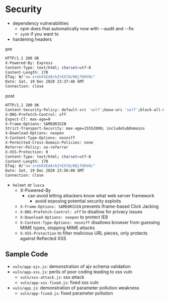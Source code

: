 # Security

- dependency vulnerabilities
  - npm does that automatically now with --audit and --fix
  - `synk` if you want to
- hardening headers

pre
```sh
HTTP/1.1 200 OK
X-Powered-By: Express
Content-Type: text/html; charset=utf-8
Content-Length: 170
ETag: W/"aa-z+ebXSEdArbZ+EXlN/WQjf6HV8c"
Date: Sat, 19 Dec 2020 23:37:46 GMT
Connection: close
```

post
```sh 
HTTP/1.1 200 OK
Content-Security-Policy: default-src 'self';base-uri 'self';block-all-mixed-content;font-src 'self' https: data:;frame-ancestors 'self';img-src 'self' data:;object-src 'none';script-src 'self';script-src-attr 'none';style-src 'self' https: 'unsafe-inline';upgrade-insecure-requests
X-DNS-Prefetch-Control: off
Expect-CT: max-age=0
X-Frame-Options: SAMEORIGIN
Strict-Transport-Security: max-age=15552000; includeSubDomains
X-Download-Options: noopen
X-Content-Type-Options: nosniff
X-Permitted-Cross-Domain-Policies: none
Referrer-Policy: no-referrer
X-XSS-Protection: 0
Content-Type: text/html; charset=utf-8
Content-Length: 170
ETag: W/"aa-z+ebXSEdArbZ+EXlN/WQjf6HV8c"
Date: Sat, 19 Dec 2020 23:56:00 GMT
Connection: close
```
  - `helmet` or `lusca`
    - X-Powered-By
      - can avoid letting attackers know what web server framework
        - avoid exposing potential security exploits
    - `X-Frame-Options: SAMEORIGIN` prevents iframe-based Click Jacking
    - `X-DNS-Prefetch-Control: off` to disallow for privacy issues
    - `X-Download-Options: noopen` to protect IE8
    - `X-Content-Type-Options: nosniff` disallows browser from guessing MIME types, stopping MIME attacks
    - `X-XSS-Protection` to filter malicious URL pieces, only protects against Reflected XSS

## Sample Code
- `vuln/app-ajv.js`: demonstration of ajv schema validation
- `vuln/app-xss.js`: perils of poor coding leading to xss vuln
  - `vuln/xss-attack.js`: xss attack
  - `vuln/app-xss-fixed.js`: fixed xss vuln
- `vuln/app.js`: demonstration of parameter pollution weakness
  - `vuln/app-fixed.js`: fixed parameter pollution